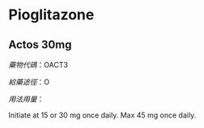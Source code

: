 # Pioglitazone

## Actos 30mg

*藥物代碼*：OACT3

*給藥途徑*：O

*用法用量*：

Initiate at 15 or 30 mg once daily. Max 45 mg once daily.

